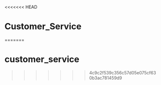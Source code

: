 <<<<<<< HEAD
# Customer_Service
=======
# customer_service
>>>>>>> 4c9c2f539c356c57d05e075cf630b3ac781459d9
